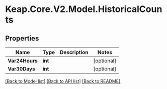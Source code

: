 # Keap.Core.V2.Model.HistoricalCounts

## Properties

Name | Type | Description | Notes
------------ | ------------- | ------------- | -------------
**Var24Hours** | **int** |  | [optional] 
**Var30Days** | **int** |  | [optional] 

[[Back to Model list]](../README.md#documentation-for-models) [[Back to API list]](../README.md#documentation-for-api-endpoints) [[Back to README]](../README.md)

